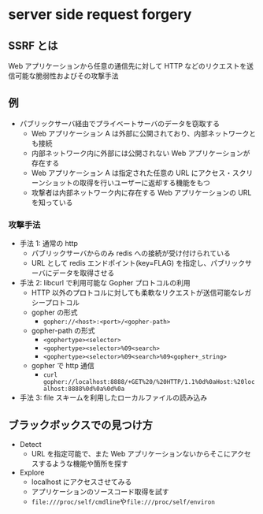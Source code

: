 # server side request forgery

## SSRF とは

Web アプリケーションから任意の通信先に対して HTTP などのリクエストを送信可能な脆弱性およびその攻撃手法

## 例

- パブリックサーバ経由でプライベートサーバのデータを窃取する
  - Web アプリケーション A は外部に公開されており、内部ネットワークとも接続
  - 内部ネットワーク内に外部には公開されない Web アプリケーションが存在する
  - Web アプリケーション A は指定された任意の URL にアクセス・スクリーンショットの取得を行いユーザーに返却する機能をもつ
  - 攻撃者は内部ネットワーク内に存在する Web アプリケーションの URL を知っている

### 攻撃手法

- 手法 1: 通常の http
  - パブリックサーバからのみ redis への接続が受け付けられている
  - URL として redis エンドポイント(key=FLAG) を指定し、パブリックサーバにデータを取得させる
- 手法 2: libcurl で利用可能な Gopher プロトコルの利用
  - HTTP 以外のプロトコルに対しても柔軟なリクエストが送信可能なレガシープロトコル
  - gopher の形式
    - `gopher://<host>:<port>/<gopher-path>`
  - gopher-path の形式
    - `<gophertype><selector>`
    - `<gophertype><selector>%09<search>`
    - `<gophertype><selector>%09<search>%09<gopher+_string>`
  - gopher で http 通信
    - `curl gopher://localhost:8888/+GET%20/%20HTTP/1.1%0d%0aHost:%20localhost:8888%0d%0a%0d%0a`
- 手法 3: file スキームを利用したローカルファイルの読み込み

## ブラックボックスでの見つけ方

- Detect
  - URL を指定可能で、また Web アプリケーションないからそこにアクセスするような機能や箇所を探す
- Explore
  - localhost にアクセスさせてみる
  - アプリケーションのソースコード取得を試す
  - `file:///proc/self/cmdline`や`file:///proc/self/environ`
